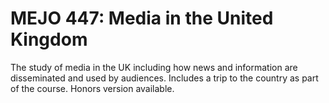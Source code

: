 # MEJO 447: Media in the United Kingdom

The study of media in the UK including how news and information are disseminated and used by audiences. Includes a trip to the country as part of the course. Honors version available.